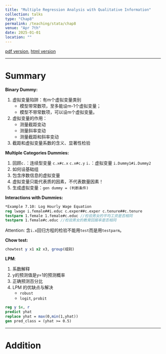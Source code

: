 ```yaml
---
title: "Multiple Regression Analysis with Qualitative Information"
collection: talks
type: "Chap8"
permalink: /teaching/stata/chap8
venue: "Apr 7th"
date: 2025-01-01
location: ""
---
```


[pdf version](http://xishanyu2.github.io/files/), [html version](http://xishanyu2.github.io/files/)

---

# Summary

**Binary Dummy:**
1. 虚拟变量陷阱：有m个虚拟变量类别
	- 模型带常数项，至多能设m-1个虚拟变量；
	- 模型不带常数项，可以设m个虚拟变量。
2. 虚拟变量的作用：
	- 测量截距变动
	- 测量斜率变动
	- 测量截距和斜率变动
3. 截距和虚拟变量系数的含义、显著性检验

**Multiple Categories Dummies:**
1. 回顾`c.`：连续型变量 `c.x#c.x` `c.x#c.y`
	`i.`：虚拟变量 `i.Dummy1#i.Dummy2`
2. 如何设基础组
3. 包含序数信息的虚拟变量
4. 虚拟变量只能代表质的因素，不代表数量因素！
5. 生成虚拟变量：`gen dummy = (判断条件)` 

**Interactions with Dummies:**

```stata
*Example 7.10: Log Hourly Wage Equation
reg lwage i.female##i.educ c.exper##c.exper c.tenure##c.tenure
testparm 1.female 1.female#c.educ //检验男女的平均工资是否相同
testparm 1.female#c.educ //检验男女的教育回报率是否相同
```

Attention: 含`i.x`回归方程的检验不能用`test`而是用`testparm`。

**Chow test:**

```stata
chowtest y x1 x2 x3, group(组别)
```

**LPM**:
1. 系数解释
2. y的预测值是y=1的预测概率
3. 正确预测百分比
4. LPM 的优缺点与解决
	 - `robust`
	 - `logit`, `probit`

```stata
reg y $x, r
predict yhat
replace yhat = max(0,min(1,yhat))
gen pred_class = (yhat >= 0.5)
```

---

# Addition
